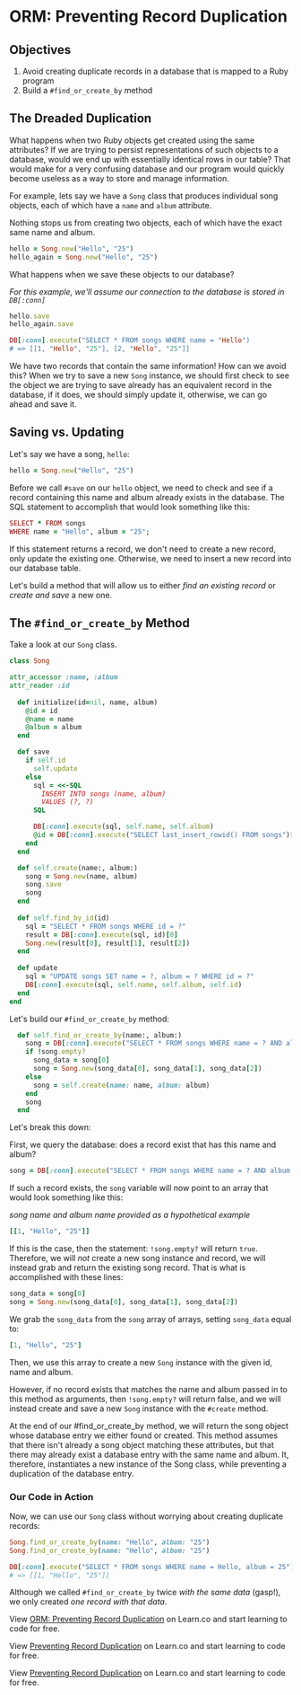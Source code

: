 # ORM: Preventing Record Duplication

## Objectives

1. Avoid creating duplicate records in a database that is mapped to a Ruby program 
2. Build a `#find_or_create_by` method

## The Dreaded Duplication

What happens when two Ruby objects get created using the same attributes? If we are trying to persist representations of such objects to a database, would we end up with essentially identical rows in our table? That would make for a very confusing database and our program would quickly become useless as a way to store and manage information. 

For example, lets say we have a `Song` class that produces individual song objects, each of which have a `name` and `album` attribute.

Nothing stops us from creating two objects, each of which have the exact same name and album. 

```ruby
hello = Song.new("Hello", "25")
hello_again = Song.new("Hello", "25")
```

What happens when we save these objects to our database?

*For this example, we'll assume our connection to the database is stored in `DB[:conn]`*

```ruby
hello.save
hello_again.save

DB[:conn].execute("SELECT * FROM songs WHERE name = "Hello")
# => [[1, "Hello", "25"], [2, "Hello", "25"]]
```

We have two records that contain the same information! How can we avoid this? When we try to save a new `Song` instance, we should first check to see the object we are trying to save already has an equivalent record in the database, if it does, we should simply update it, otherwise, we can go ahead and save it. 

## Saving vs. Updating

Let's say we have a song, `hello`:

```ruby
hello = Song.new("Hello", "25")
```

Before we call `#save` on our `hello` object, we need to check and see if a record containing this name and album already exists in the database. The SQL statement to accomplish that would look something like this:

```ruby
SELECT * FROM songs
WHERE name = "Hello", album = "25";
```

If this statement returns a record, we don't need to create a new record, only update the existing one. Otherwise, we need to insert a new record into our database table. 

Let's build a method that will allow us to either *find an existing record* or *create and save* a new one. 

## The `#find_or_create_by` Method

Take a look at our `Song` class. 

```ruby
class Song

attr_accessor :name, :album
attr_reader :id
  
  def initialize(id=nil, name, album)
    @id = id
    @name = name
    @album = album
  end

  def save
    if self.id 
      self.update
    else
      sql = <<-SQL
        INSERT INTO songs (name, album) 
        VALUES (?, ?)
      SQL

      DB[:conn].execute(sql, self.name, self.album)
      @id = DB[:conn].execute("SELECT last_insert_rowid() FROM songs")[0][0]
    end
  end

  def self.create(name:, album:)
    song = Song.new(name, album)
    song.save
    song
  end
  
  def self.find_by_id(id)
    sql = "SELECT * FROM songs WHERE id = ?"
    result = DB[:conn].execute(sql, id)[0]
    Song.new(result[0], result[1], result[2])
  end
  
  def update
    sql = "UPDATE songs SET name = ?, album = ? WHERE id = ?"
    DB[:conn].execute(sql, self.name, self.album, self.id)
  end
end
``` 

Let's build our `#find_or_create_by` method:

```ruby
  def self.find_or_create_by(name:, album:)
    song = DB[:conn].execute("SELECT * FROM songs WHERE name = ? AND album = ?", name, album)
    if !song.empty?
      song_data = song[0]
      song = Song.new(song_data[0], song_data[1], song_data[2])
    else
      song = self.create(name: name, album: album)
    end
    song
  end 
```

Let's break this down: 

First, we query the database: does a record exist that has this name and album? 

```ruby
song = DB[:conn].execute("SELECT * FROM songs WHERE name = ? AND album = ?", name, album)
```

If such a record exists, the `song` variable will now point to an array that would look something like this:

*song name and album name provided as a hypothetical example*

```ruby
[[1, "Hello", "25"]]
```

If this is the case, then the statement: `!song.empty?` will return `true`. Therefore, we will *not* create a new song instance and record, we will instead grab and return the existing song record. That is what is accomplished with these lines:

```ruby
song_data = song[0]
song = Song.new(song_data[0], song_data[1], song_data[2])
```

We grab the `song_data` from the `song` array of arrays, setting `song_data` equal to:

```ruby
[1, "Hello", "25"]
```

Then, we use this array to create a new `Song` instance with the given id, name and album. 

However, if no record exists that matches the name and album passed in to this method as arguments, then `!song.empty?` will return false, and we will instead create and save a new `Song` instance with the `#create` method. 

At the end of our #find_or_create_by method, we will return the song object whose database entry we either found or created. This method assumes that there isn't already a song object matching these attributes, but that there may already exist a database entry with the same name and album. It, therefore, instantiates a new instance of the Song class, while preventing a duplication of the database entry.

### Our Code in Action 

Now, we can use our `Song` class without worrying about creating duplicate records:

```ruby
Song.find_or_create_by(name: "Hello", album: "25")
Song.find_or_create_by(name: "Hello", album: "25")

DB[:conn].execute("SELECT * FROM songs WHERE name = Hello, album = 25")
# => [[1, "Hello", "25"]]
```

Although we called `#find_or_create_by` twice *with the same data* (gasp!), we only created *one record with that data*. 

<p data-visibility='hidden'>View <a href='https://learn.co/lessons/orm-find-or-create-by' title='ORM: Preventing Record Duplication'>ORM: Preventing Record Duplication</a> on Learn.co and start learning to code for free.</p>

<p data-visibility='hidden'>View <a href='https://learn.co/lessons/orm-find-or-create-by'>Preventing Record Duplication</a> on Learn.co and start learning to code for free.</p>

<p class='util--hide'>View <a href='https://learn.co/lessons/orm-find-or-create-by'>Preventing Record Duplication</a> on Learn.co and start learning to code for free.</p>
